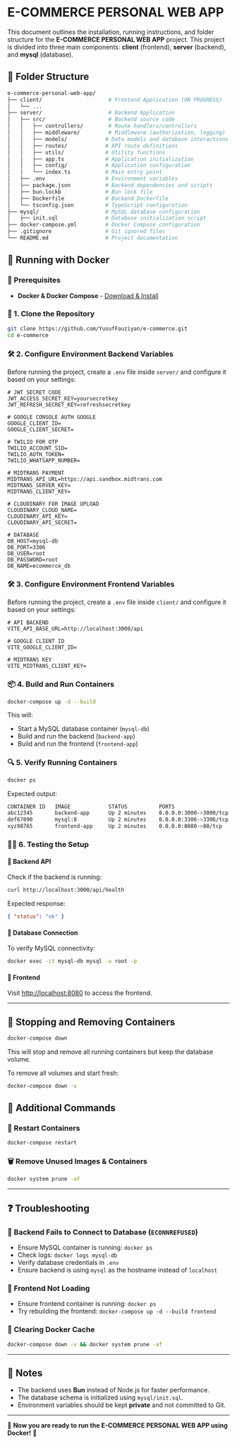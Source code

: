 # E-COMMERCE PERSONAL WEB APP

This document outlines the installation, running instructions, and folder structure for the **E-COMMERCE PERSONAL WEB APP** project. This project is divided into three main components: **client** (frontend), **server** (backend), and **mysql** (database).

## 📁 Folder Structure

```bash
e-commerce-personal-web-app/
├── client/                     # Frontend Application (ON PROGRESS)
│   └── ...
├── server/                     # Backend Application
│   ├── src/                    # Backend source code
│   │   ├── controllers/        # Route handlers/controllers
│   │   ├── middleware/         # Middleware (authorization, logging)
│   │   ├── models/            # Data models and database interactions
│   │   ├── routes/            # API route definitions
│   │   ├── utils/             # Utility functions
│   │   ├── app.ts             # Application initialization
│   │   ├── config/            # Application configuration
│   │   └── index.ts           # Main entry point
│   ├── .env                   # Environment variables
│   ├── package.json           # Backend dependencies and scripts
│   ├── bun.lockb              # Bun lock file
│   ├── Dockerfile             # Backend Dockerfile
│   └── tsconfig.json          # TypeScript configuration
├── mysql/                     # MySQL database configuration
│   ├── init.sql               # Database initialization script
├── docker-compose.yml         # Docker Compose configuration
├── .gitignore                 # Git ignored files
└── README.md                  # Project documentation
```

## 🚀 Running with Docker

### 📌 Prerequisites

- **Docker & Docker Compose** - [Download & Install](https://www.docker.com/get-started)

### 🔧 1. Clone the Repository

```bash
git clone https://github.com/YusufFauziyan/e-commerce.git
cd e-commerce
```

### 🛠 2. Configure Environment Backend Variables

Before running the project, create a `.env` file inside `server/` and configure it based on your settings:

```env
# JWT SECRET CODE
JWT_ACCESS_SECRET_KEY=yoursecretkey
JWT_REFRESH_SECRET_KEY=refreshsecretkey

# GOOGLE CONSOLE AUTH GOOGLE
GOOGLE_CLIENT_ID=
GOOGLE_CLIENT_SECRET=

# TWILIO FOR OTP
TWILIO_ACCOUNT_SID=
TWILIO_AUTH_TOKEN=
TWILIO_WHATSAPP_NUMBER=

# MIDTRANS PAYMENT
MIDTRANS_API_URL=https://api.sandbox.midtrans.com
MIDTRANS_SERVER_KEY=
MIDTRANS_CLIENT_KEY=

# CLOUDINARY FOR IMAGE UPLOAD
CLOUDINARY_CLOUD_NAME=
CLOUDINARY_API_KEY=
CLOUDINARY_API_SECRET=

# DATABASE
DB_HOST=mysql-db
DB_PORT=3306
DB_USER=root
DB_PASSWORD=root
DB_NAME=ecommerce_db
```

### 🛠 3. Configure Environment Frontend Variables

Before running the project, create a `.env` file inside `client/` and configure it based on your settings:

```env
# API BACKEND
VITE_API_BASE_URL=http://localhost:3000/api

# GOOGLE CLIENT ID
VITE_GOOGLE_CLIENT_ID=

# MIDTRANS KEY
VITE_MIDTRANS_CLIENT_KEY=
```

### 📦 4. Build and Run Containers

```bash
docker-compose up -d --build
```

This will:

- Start a MySQL database container (`mysql-db`)
- Build and run the backend (`backend-app`)
- Build and run the frontend (`frontend-app`)

### 🔍 5. Verify Running Containers

```bash
docker ps
```

Expected output:

```bash
CONTAINER ID   IMAGE            STATUS          PORTS                   NAMES
abc12345       backend-app      Up 2 minutes    0.0.0.0:3000->3000/tcp  backend-app
def67890       mysql:8          Up 2 minutes    0.0.0.0:3306->3306/tcp  mysql-db
xyz98765       frontend-app     Up 2 minutes    0.0.0.0:8080->80/tcp    frontend-app
```

### 🏃‍♂️ 6. Testing the Setup

#### 🔹 Backend API

Check if the backend is running:

```bash
curl http://localhost:3000/api/health
```

Expected response:

```json
{ "status": "ok" }
```

#### 🔹 Database Connection

To verify MySQL connectivity:

```bash
docker exec -it mysql-db mysql -u root -p
```

#### 🔹 Frontend

Visit [http://localhost:8080](http://localhost:8080) to access the frontend.

---

## 🛑 Stopping and Removing Containers

```bash
docker-compose down
```

This will stop and remove all running containers but keep the database volume.

To remove all volumes and start fresh:

```bash
docker-compose down -v
```

## 🎯 Additional Commands

### 🔄 Restart Containers

```bash
docker-compose restart
```

### 🗑 Remove Unused Images & Containers

```bash
docker system prune -af
```

---

## ❓ Troubleshooting

### 🚨 Backend Fails to Connect to Database (`ECONNREFUSED`)

- Ensure MySQL container is running: `docker ps`
- Check logs: `docker logs mysql-db`
- Verify database credentials in `.env`
- Ensure backend is using `mysql` as the hostname instead of `localhost`

### 🚨 Frontend Not Loading

- Ensure frontend container is running: `docker ps`
- Try rebuilding the frontend: `docker-compose up -d --build frontend`

### 🚨 Clearing Docker Cache

```bash
docker-compose down -v && docker system prune -af
```

---

## 📌 Notes

- The backend uses **Bun** instead of Node.js for faster performance.
- The database schema is initialized using `mysql/init.sql`.
- Environment variables should be kept **private** and not committed to Git.

---

🚀 **Now you are ready to run the E-COMMERCE PERSONAL WEB APP using Docker!** 🎉
